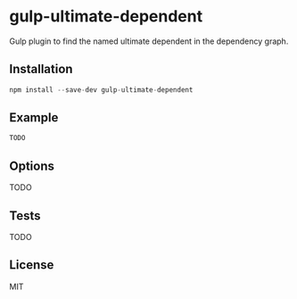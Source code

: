 # gulp-ultimate-dependent

Gulp plugin to find the named ultimate dependent in the dependency graph.

## Installation

```js
npm install --save-dev gulp-ultimate-dependent
```

## Example

```js
TODO
```

## Options

TODO

## Tests

TODO

## License

  MIT
